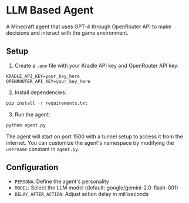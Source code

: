 # LLM Based Agent

A Minecraft agent that uses GPT-4 through OpenRouter API to make decisions and interact with the game environment.

## Setup

1. Create a `.env` file with your Kradle API key and OpenRouter API key:
```
KRADLE_API_KEY=your_key_here
OPENROUTER_API_KEY=your_key_here
```

2. Install dependencies:
```bash
pip install -r requirements.txt
```

3. Run the agent:
```bash
python agent.py
```

The agent will start on port 1500 with a tunnel setup to access it from the internet. You can customize the agent's namespace by modifying the `username` constant in `agent.py`.

## Configuration

- `PERSONA`: Define the agent's personality
- `MODEL`: Select the LLM model (default: google/gemini-2.0-flash-001)
- `DELAY_AFTER_ACTION`: Adjust action delay in milliseconds